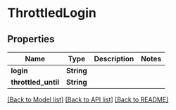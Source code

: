 # ThrottledLogin

## Properties

Name | Type | Description | Notes
------------ | ------------- | ------------- | -------------
**login** | **String** |  | 
**throttled_until** | **String** |  | 

[[Back to Model list]](../README.md#documentation-for-models) [[Back to API list]](../README.md#documentation-for-api-endpoints) [[Back to README]](../README.md)


